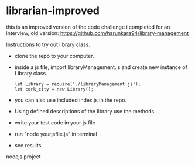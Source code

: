 # librarian-improved

this is an improved version of the code challenge i completed for an interview, old version: https://github.com/harunkara94/library-management

Instructions to try out library class.

* clone the repo to your computer.

* inside a js file, import libraryManagement.js and create new instance of Library class.

      let Library = require('./libraryManagement.js');
      let cork_city = new Library();
      
* you can also use included index.js in the repo.
* Using defined descriptions of the library use the methods. 
* write your test code in your js file
* run "node yourjsfile.js" in terminal
* see results.

nodejs project
